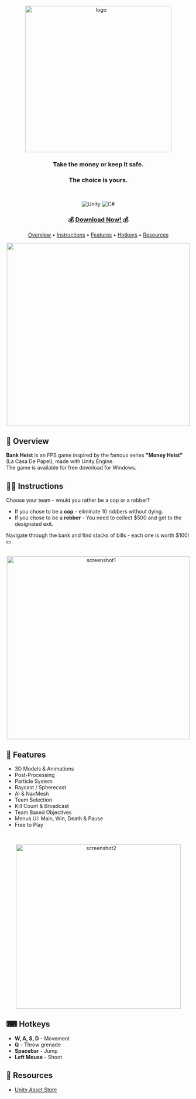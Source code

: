 <p align="center">
  <img alt="logo" src="https://github.com/ozzs/bank-heist/blob/main/media/BankHeistPNG.png" width="400"/>
  <h3 align="center">Take the money or keep it safe.</h3>
  <h3 align="center">The choice is yours.</h3>
</p>
<br />

<p align="center">
  <img alt="Unity" src="https://img.shields.io/badge/unity-%23000000.svg?style=for-the-badge&logo=unity&logoColor=white" />
  <img alt="C#" src="https://img.shields.io/badge/c%23-%23239120.svg?style=for-the-badge&logo=c-sharp&logoColor=white" />
</p>

<h3 align="center">
    💰 <a href="https://ozzs.itch.io/bank-heist"> Download Now! </a> 💰
</h3>

<p align="center">
  <a href="#-overview">Overview</a> •
  <a href="#-instructions">Instructions</a> •
  <a href="#-features">Features</a> •
  <a href="#-hotkeys">Hotkeys</a> •
  <a href="#-resources">Resources</a>
</p>

<p align="center">
  <img src="https://github.com/ozzs/bank-heist/blob/main/media/GameGIF.gif" width=500 />
</p>

## 💸 Overview
**Bank Heist** is an FPS game inspired by the famous series **"Money Heist"** (La Casa De Papel), made with Unity Engine. <br />
The game is available for free download for Windows.

## 👨‍🏫 Instructions
Choose your team - would you rather be a cop or a robber? <br />
* If you chose to be a **cop** - eliminate 10 robbers without dying.
* If you chose to be a **robber** - You need to collect $500 and get to the designated exit.

Navigate through the bank and find stacks of bills - each one is worth $100! 💵
<br /> <br />

<p align="center">
  <img alt="screenshot1" src="https://github.com/ozzs/bank-heist/blob/main/media/fullhdlogo2.jpg" width="500" />
</p>

## 🎯 Features
* 3D Models & Animations
* Post-Processing
* Particle System
* Raycast / Spherecast
* AI & NavMesh
* Team Selection
* Kill Count & Broadcast
* Team Based Objectives
* Menus UI: Main, Win, Death & Pause
* Free to Play

<br />
<p align="center">
  <img alt="screenshot2" src="https://github.com/ozzs/bank-heist/blob/main/media/logo2.jpg" width="450" />
</p>

## ⌨ Hotkeys
* **W, A, S, D** - Movement
* **Q** - Throw grenade
* **Spacebar** - Jump
* **Left Mouse** - Shoot

## 📄 Resources
* [Unity Asset Store](https://assetstore.unity.com/)

